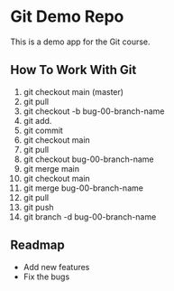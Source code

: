# Git Demo Repo
This is a demo app for the Git course.

## How To Work With Git
1. git checkout main (master)
2. git pull
3. git checkout -b bug-00-branch-name
4. git add.
5. git commit
6. git checkout main
7. git pull
8. git checkout bug-00-branch-name
9. git merge main
10. git checkout main 
11. git merge bug-00-branch-name
12. git pull
13. git push
14. git branch -d bug-00-branch-name

## Readmap
 * Add new features
 * Fix the bugs
